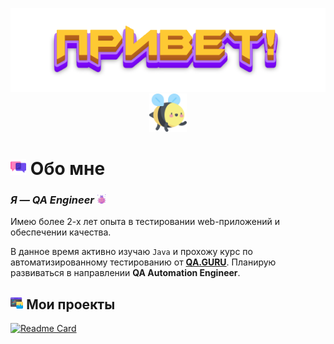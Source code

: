 <p align="center">
    <img src="attachments/gif/header.gif">
    <img width="12%" src="attachments/images/bee.png">
</p>

# <img width="5%" src="attachments/images/chat.png"> Обо мне

### _Я — QA Engineer_ <img width="3%" src="attachments/images/bug.png">

Имею более 2-х лет опыта в тестировании web-приложений и обеспечении качества.

В данное время активно изучаю <code>Java</code> и прохожу курс по автоматизированному тестированию
от [**QA.GURU**](https://qa.guru/). Планирую развиваться в направлении **QA Automation Engineer**.

## <img width="4%" src="attachments/images/browser.png"> Мои проекты

[![Readme Card](https://github-readme-stats.vercel.app/api/pin/?username=jjfhj&repo=mvideo_project&theme=buefy)](https://github.com/jjfhj/mvideo_project)
